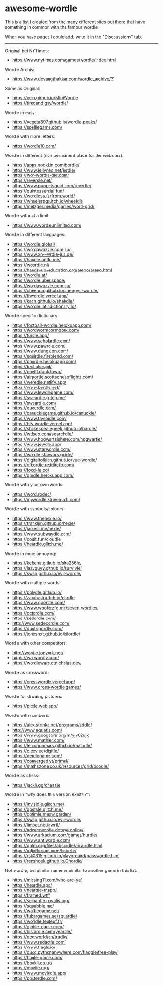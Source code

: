 # awesome-wordle

This is a list I created from the many different sites out there that have something in common with the famous wordle.

When you have pages I could add, write it in the "Discoussions" tab.

---
Original bei NYTimes:
- https://www.nytimes.com/games/wordle/index.html

Wordle Archiv:
- https://www.devangthakkar.com/wordle_archive/?1

Same as Original:
- https://xem.github.io/MiniWordle
- https://tiredand.gay/wordle/

Wordle in easy:
- https://vegeta897.github.io/wordle-peaks/
- https://spelliegame.com/

Wordle with more letters:
- https://wordle10.com/

Wordle in different (non permanent place for the websites):
- https://apps.nookkin.com/bordle/
- https://www.jellyneo.net/jordle/
- https://wor-wordle-dle.com/
- https://reversle.net/
- https://www.puppetsquid.com/revertle/
- https://quintessential.fun/
- https://wordless.farfrom.world/
- https://wheelsrpgs.itch.io/wheeldle
- https://metzger.media/games/word-grid/

Wordle without a limit:
- https://www.wordleunlimited.com/

Wordle in different languages:
- https://wordle.global/
- https://wordawazzle.com.au/
- https://www.xn--wrdle-jua.de/
- https://handle.antfu.me/
- https://woordle.nl/
- https://hands-up-education.org/arepo/arepo.html
- https://wordle.at/
- https://wordle.uber.space/
- https://wordawazzle.com.au/
- https://cheeaun.github.io/chengyu-wordle/
- https://thwordle.vercel.app/
- https://kach.github.io/shabdle/
- https://wordle.latindictionary.io/

Wordle specific dictionary:
- https://football-wordle.herokuapp.com/
- https://wordwormdormdork.com/
- https://turdle.app/
- https://www.scholardle.com/
- https://www.pawrdle.com/
- https://www.dungleon.com/
- https://squirdle.fireblend.com/
- https://phordle.herokuapp.com/
- https://brdl.alex.gd/
- https://poeltl.dunk.town/
- https://airportle.scottscheapflights.com/
- https://weredle.netlify.app/
- https://www.byrdle.net/
- https://www.lewdlegame.com/
- https://sweardle.glitch.me/
- https://sweardle.com/
- https://queerdle.com/
- https://canucklegame.github.io/canuckle/
- https://www.taylordle.com/
- https://bts-wordle.vercel.app/
- https://shakespearegeek.github.io/bardle/
- https://wtfseo.com/searchdle/
- https://www.hogwartsishere.com/hogwartle/
- https://www.jewdle.app/
- https://www.starwordle.com/
- https://wordle.starwars.guide/
- https://digitaltolkien.github.io/vue-wordle/
- https://cfbordle.redditcfb.com/
- https://food-le.co/
- https://gordle.herokuapp.com/

Wordle with your own words:
- https://word.rodeo/
- https://mywordle.strivemath.com/

Wordle with symbols/colours:
- https://www.thehexle.io/
- https://frankljin.github.io/hexle/
- https://jamesl.me/hexle/
- https://www.subwaydle.com/
- https://cogit.fun/cloudle
- https://heardle.glitch.me/

Wordle in more annoying:
- https://keftcha.github.io/sha256le/
- https://lazyguyy.github.io/survivle/
- https://swag.github.io/evil-wordle/

Wordle with multiple words:
- https://polydle.github.io/
- https://zaratustra.itch.io/dordle
- https://www.quordle.com/
- https://www.wooferzfg.me/seven-wordles/
- https://octordle.com/
- https://sedordle.com/
- http://www.sedecordle.com/
- https://duotrigordle.com/
- https://jonesnxt.github.io/kilordle/

Wordle with other competitors:
- http://wordle.jonyork.net/
- https://warwordly.com/
- https://wordlewars.ctnicholas.dev/

Wordle as crossword:
- https://crosswordle.vercel.app/
- https://www.cross-wordle.games/

Wordle for drwaing pictures:
- https://pictle.web.app/

Wordle with numbers:
- https://alex.strinka.net/programs/addle/
- http://www.equatle.com/
- https://www.geogebra.org/m/yjv62ujk
- https://www.mathler.com/
- https://lemononmars.github.io/mathdle/
- https://c.eev.ee/digitle/
- https://nerdlegame.com/
- https://converged.yt/primel/
- https://mathszone.co.uk/resources/grid/ooodle/

Wordle as chess:
- https://jackli.gg/chessle

Wordle in "why does this version exist?!?":
- https://invisidle.glitch.me/
- https://gootsle.glitch.me/
- https://optimle.meow.garden/
- https://swag.github.io/evil-wordle/
- https://limpet.net/qwrtl/
- https://adverswordle.doteye.online/
- https://www.arkadium.com/games/hurdle/
- https://www.antiwordle.com/
- https://qntm.org/files/absurdle/absurdle.html
- https://edjefferson.com/letterle/
- https://rsk0315.github.io/playground/passwordle.html
- https://renshoek.github.io/Chordle/ 

Not wordle, but similar name or similar to another game in this list:
- https://missing11.com/who-are-ya/
- https://heardle.app/
- https://heardle-tr.app/
- https://framed.wtf/
- https://semantle.novalis.org/
- https://squabble.me/
- https://wafflegame.net/
- https://fubargames.se/squardle/
- https://worldle.teuteuf.fr/
- https://globle-game.com/
- https://histordle.com/yeardle/
- https://oec.world/en/tradle/
- https://www.redactle.com/
- https://www.flagle.io/
- https://ducc.pythonanywhere.com/flaggle/free-play/
- https://flagle-game.com/
- https://bookli.co.uk/
- https://movlie.org/
- https://www.moviedle.app/
- https://posterdle.com/
